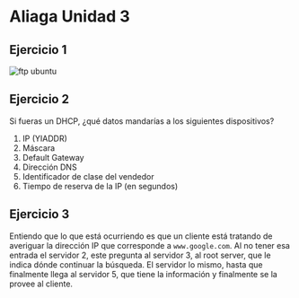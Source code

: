 # Aliaga Unidad 3

## Ejercicio 1

![ftp ubuntu](ftp-vsftp-ubu.png)

## Ejercicio 2

Si fueras un DHCP, ¿qué datos mandarías a los siguientes dispositivos?

1. IP (YIADDR)
2. Máscara
3. Default Gateway
4. Dirección DNS
5. Identificador de clase del vendedor
6. Tiempo de reserva de la IP (en segundos)

## Ejercicio 3

Entiendo que lo que está ocurriendo es que un cliente está tratando de averiguar la dirección IP que corresponde a `www.google.com`. Al no tener esa entrada el servidor 2, este pregunta al servidor 3, al root server, que le indica dónde continuar la búsqueda. El servidor lo mismo, hasta que finalmente llega al servidor 5, que tiene la información y finalmente se la provee al cliente.
